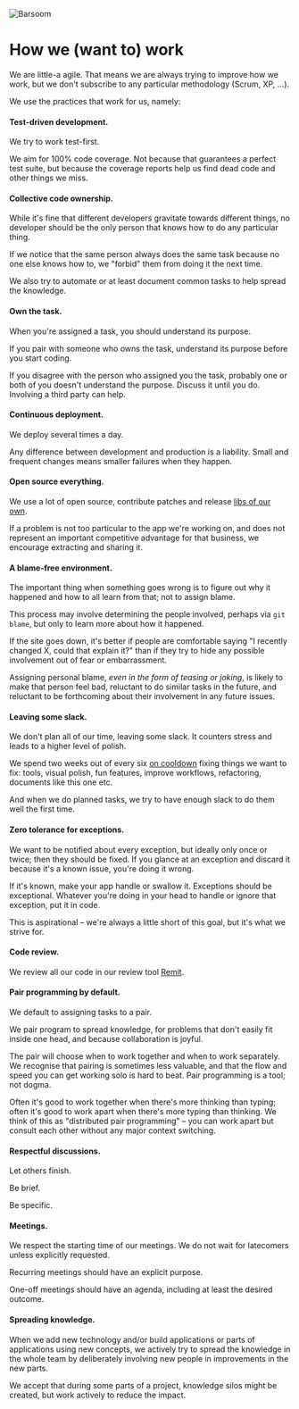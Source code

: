 ![Barsoom](http://barsoom.se/barsoom.png)

# How we (want to) work

We are little-a agile. That means we are always trying to improve how we work, but we don't subscribe to any particular methodology (Scrum, XP, …).

We use the practices that work for us, namely:

#### Test-driven development.

We try to work test-first.

We aim for 100% code coverage. Not because that guarantees a perfect test suite, but because the coverage reports help us find dead code and other things we miss.

#### Collective code ownership.

While it's fine that different developers gravitate towards different things, no developer should be the only person that knows how to do any particular thing.

If we notice that the same person always does the same task because no one else knows how to, we "forbid" them from doing it the next time.

We also try to automate or at least document common tasks to help spread the knowledge.

#### Own the task.

When you're assigned a task, you should understand its purpose.

If you pair with someone who owns the task, understand its purpose before you start coding.

If you disagree with the person who assigned you the task, probably one or both of you doesn't understand the purpose. Discuss it until you do. Involving a third party can help.

#### Continuous deployment.

We deploy several times a day.

Any difference between development and production is a liability. Small and frequent changes means smaller failures when they happen.

#### Open source everything.

We use a lot of open source, contribute patches and release [libs of our own](http://github.com/barsoom).

If a problem is not too particular to the app we're working on, and does not represent an important competitive advantage for that business, we encourage extracting and sharing it.

#### A blame-free environment.

The important thing when something goes wrong is to figure out why it happened and how to all learn from that; not to assign blame.

This process may involve determining the people involved, perhaps via `git blame`, but only to learn more about how it happened.

If the site goes down, it's better if people are comfortable saying "I recently changed X, could that explain it?" than if they try to hide any possible involvement out of fear or embarrassment.

Assigning personal blame, *even in the form of teasing or joking*, is likely to make that person feel bad, reluctant to do similar tasks in the future, and reluctant to be forthcoming about their involvement in any future issues.

#### Leaving some slack.

We don't plan all of our time, leaving some slack. It counters stress and leads to a higher level of polish.

We spend two weeks out of every six [on cooldown](https://github.com/barsoom/devbook/tree/master/process#shape-up) fixing things we want to fix: tools, visual polish, fun features, improve workflows, refactoring, documents like this one etc.

And when we do planned tasks, we try to have enough slack to do them well the first time.

#### Zero tolerance for exceptions.

We want to be notified about every exception, but ideally only once or twice; then they should be fixed. If you glance at an exception and discard it because it's a known issue, you're doing it wrong.

If it's known, make your app handle or swallow it. Exceptions should be exceptional. Whatever you're doing in your head to handle or ignore that exception, put it in code.

This is aspirational – we're always a little short of this goal, but it's what we strive for.

#### Code review.

We review all our code in our review tool [Remit](https://github.com/barsoom/ex-remit).

#### Pair programming by default.

We default to assigning tasks to a pair.

We pair program to spread knowledge, for problems that don't easily fit inside one head, and because collaboration is joyful.

The pair will choose when to work together and when to work separately. We recognise that pairing is sometimes less valuable, and that the flow and speed you can get working solo is hard to beat. Pair programming is a tool; not dogma.

Often it's good to work together when there's more thinking than typing; often it's good to work apart when there's more typing than thinking. We think of this as "distributed pair programming" – you can work apart but consult each other without any major context switching.

#### Respectful discussions.

Let others finish.

Be brief.

Be specific.

#### Meetings.

We respect the starting time of our meetings. We do not wait for latecomers unless explicitly requested.

Recurring meetings should have an explicit purpose.

One-off meetings should have an agenda, including at least the desired outcome.

#### Spreading knowledge.

When we add new technology and/or build applications or parts of applications using new concepts, we actively try to spread the knowledge in the whole team by deliberately involving new people in improvements in the new parts.

We accept that during some parts of a project, knowledge silos might be created, but work actively to reduce the impact.
